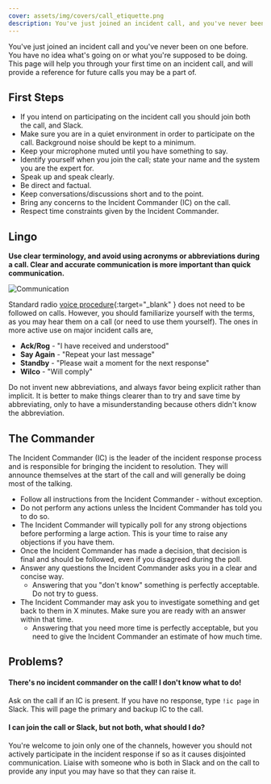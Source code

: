 ```yaml
---
cover: assets/img/covers/call_etiquette.png
description: You've just joined an incident call, and you've never been on one before. You have no idea what's going on, or what you're supposed to be doing. This page will help you through your first time on an incident call, and will provide a reference for future calls you may be a part of.
---
```

You've just joined an incident call and you've never been on one before. You have no idea what's going on or what you're supposed to be doing. This page will help you through your first time on an incident call, and will provide a reference for future calls you may be a part of.

## First Steps

* If you intend on participating on the incident call you should join both the call, and Slack.
* Make sure you are in a quiet environment in order to participate on the call. Background noise should be kept to a minimum.
* Keep your microphone muted until you have something to say.
* Identify yourself when you join the call; state your name and the system you are the expert for.
* Speak up and speak clearly.
* Be direct and factual.
* Keep conversations/discussions short and to the point.
* Bring any concerns to the Incident Commander (IC) on the call.
* Respect time constraints given by the Incident Commander.

## Lingo
**Use clear terminology, and avoid using acronyms or abbreviations during a call. Clear and accurate communication is more important than quick communication.**

![Communication](../assets/img/misc/communicate.png)

Standard radio [voice procedure](https://en.wikipedia.org/wiki/Radiotelephony_procedure#Procedure_words){:target="_blank" } does not need to be followed on calls. However, you should familiarize yourself with the terms, as you may hear them on a call (or need to use them yourself). The ones in more active use on major incident calls are,

* **Ack/Rog** - "I have received and understood"
* **Say Again** - "Repeat your last message"
* **Standby** - "Please wait a moment for the next response"
* **Wilco** - "Will comply"

Do not invent new abbreviations, and always favor being explicit rather than implicit. It is better to make things clearer than to try and save time by abbreviating, only to have a misunderstanding because others didn't know the abbreviation.

## The Commander
The Incident Commander (IC) is the leader of the incident response process and is responsible for bringing the incident to resolution. They will announce themselves at the start of the call and will generally be doing most of the talking.

* Follow all instructions from the Incident Commander - without exception.
* Do not perform any actions unless the Incident Commander has told you to do so.
* The Incident Commander will typically poll for any strong objections before performing a large action. This is your time to raise any objections if you have them.
* Once the Incident Commander has made a decision, that decision is final and should be followed, even if you disagreed during the poll.
* Answer any questions the Incident Commander asks you in a clear and concise way.
    * Answering that you "don't know" something is perfectly acceptable. Do not try to guess.
* The Incident Commander may ask you to investigate something and get back to them in X minutes. Make sure you are ready with an answer within that time.
    * Answering that you need more time is perfectly acceptable, but you need to give the Incident Commander an estimate of how much time.

## Problems?

#### There's no incident commander on the call! I don't know what to do!
Ask on the call if an IC is present. If you have no response, type `!ic page` in Slack. This will page the primary and backup IC to the call.

#### I can join the call or Slack, but not both, what should I do?
You're welcome to join only one of the channels, however you should not actively participate in the incident response if so as it causes disjointed communication. Liaise with someone who is both in Slack and on the call to provide any input you may have so that they can raise it.
